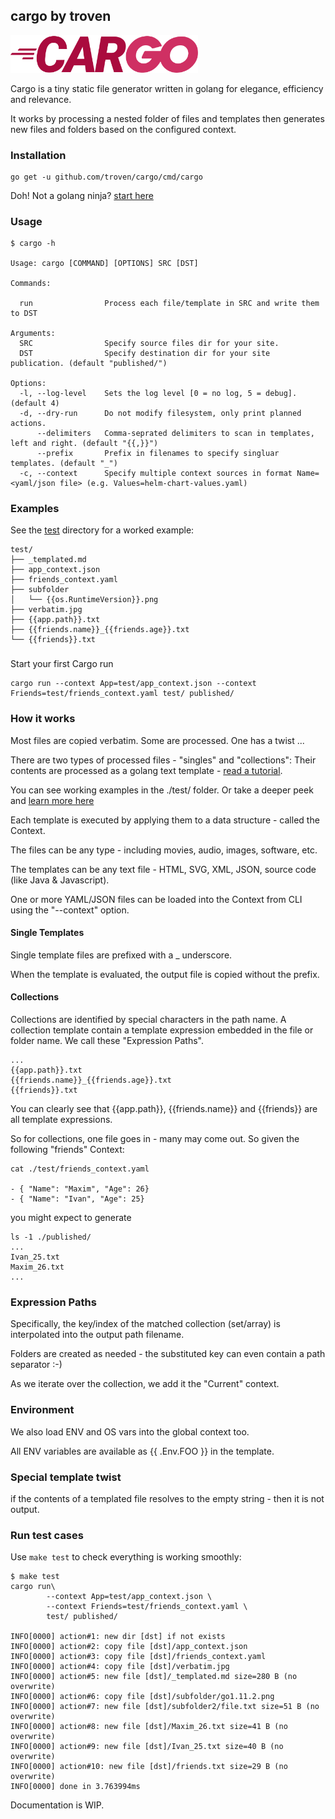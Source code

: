 ## cargo by troven

<img src="docs/cargo.png" width="300px" />

Cargo is a tiny static file generator written in golang for elegance, efficiency and relevance. 

It works by processing a nested folder of files and templates then generates new files and folders based on the configured context.

### Installation

```
go get -u github.com/troven/cargo/cmd/cargo
```

Doh! Not a golang ninja? [start here](GO_NOOBS.md)

### Usage

```
$ cargo -h

Usage: cargo [COMMAND] [OPTIONS] SRC [DST]

Commands:

  run                Process each file/template in SRC and write them to DST

Arguments:
  SRC                Specify source files dir for your site.
  DST                Specify destination dir for your site publication. (default "published/")

Options:
  -l, --log-level    Sets the log level [0 = no log, 5 = debug]. (default 4)
  -d, --dry-run      Do not modify filesystem, only print planned actions.
      --delimiters   Comma-seprated delimiters to scan in templates, left and right. (default "{{,}}")
      --prefix       Prefix in filenames to specify singluar templates. (default "_")
  -c, --context      Specify multiple context sources in format Name=<yaml/json file> (e.g. Values=helm-chart-values.yaml)
```

### Examples

See the [test](/test) directory for a worked example:

```
test/
├── _templated.md
├── app_context.json
├── friends_context.yaml
├── subfolder
│   └── {{os.RuntimeVersion}}.png
├── verbatim.jpg
├── {{app.path}}.txt
├── {{friends.name}}_{{friends.age}}.txt
└── {{friends}}.txt
```

### 

Start your first Cargo run

```
cargo run --context App=test/app_context.json --context Friends=test/friends_context.yaml test/ published/
```

### How it works

Most files are copied verbatim. Some are processed. One has a twist ...

There are two types of processed files - "singles" and "collections": Their contents are processed as a golang text template - [read a tutorial](https://blog.gopheracademy.com/advent-2017/using-go-templates/).

You can see working examples in the ./test/ folder. Or take a deeper peek and [learn more here](Templates.md)

Each template is executed by applying them to a data structure - called the Context. 

The files can be any type - including movies, audio, images, software, etc.

The templates can be any text file - HTML, SVG, XML, JSON, source code (like Java & Javascript).

One or more YAML/JSON files can be loaded into the Context from CLI using the "--context" option.

#### Single Templates

Single template files are prefixed with a _ underscore.

When the template is evaluated, the output file is copied without the prefix.

#### Collections

Collections are identified by special characters in the path name. A collection template contain a template expression embedded in the file or folder name. We call these "Expression Paths".

```
...
{{app.path}}.txt
{{friends.name}}_{{friends.age}}.txt
{{friends}}.txt
```

You can clearly see that {{app.path}}, {{friends.name}} and {{friends}} are all template expressions.

So for collections, one file goes in - many may come out. So given the following "friends" Context:

```
cat ./test/friends_context.yaml

- { "Name": "Maxim", "Age": 26}
- { "Name": "Ivan", "Age": 25}
```

you might expect to generate

```
ls -1 ./published/
...
Ivan_25.txt
Maxim_26.txt
...
```

### Expression Paths

Specifically, the key/index of the matched collection (set/array) is interpolated into the output path filename.

Folders are created as needed - the substituted key can even contain a path separator :-)

As we iterate over the collection, we add it the "Current" context.

### Environment

We also load ENV and OS vars into the global context too.

All ENV variables are available as {{ .Env.FOO }} in the template.

### Special template twist

if the contents of a templated file resolves to the empty string - then it is not output.

### Run test cases
Use `make test` to check everything is working smoothly:

```
$ make test
cargo run\
        --context App=test/app_context.json \
        --context Friends=test/friends_context.yaml \
        test/ published/

INFO[0000] action#1: new dir [dst] if not exists
INFO[0000] action#2: copy file [dst]/app_context.json
INFO[0000] action#3: copy file [dst]/friends_context.yaml
INFO[0000] action#4: copy file [dst]/verbatim.jpg
INFO[0000] action#5: new file [dst]/_templated.md size=280 B (no overwrite)
INFO[0000] action#6: copy file [dst]/subfolder/go1.11.2.png
INFO[0000] action#7: new file [dst]/subfolder2/file.txt size=51 B (no overwrite)
INFO[0000] action#8: new file [dst]/Maxim_26.txt size=41 B (no overwrite)
INFO[0000] action#9: new file [dst]/Ivan_25.txt size=40 B (no overwrite)
INFO[0000] action#10: new file [dst]/friends.txt size=29 B (no overwrite)
INFO[0000] done in 3.763994ms
```

Documentation is WIP.
